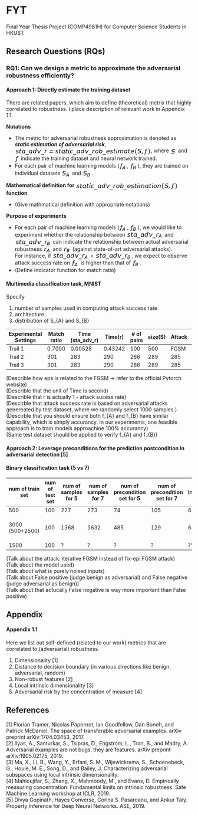 # FYT
Final Year Thesis Project (COMP4981H) for Computer Science Students in HKUST


## Research Questions (RQs)

### RQ1: Can we design a metric to approximate the adversarial robustness efficiently?  

#### Approach 1: Directly estimate the training dataset

There are related papers, which aim to define (theoretical) metrix that highly correlated to robustness. I place description of relevant work in Appendix 1.1. 

**Notations** <br />

  - The metric for adversarial robustness approximation is denoted as ***static estimation of adversarial risk***, <img src="README_images/sta_adv_r_est_formula.png" align="center" border="0" alt="sta\_adv\_r = static\_adv\_rob\_estimation\big(S, f\big) " width="369" height="21" />, where <img src="README_images/S.png" align="center" border="0" alt="S" width="17" height="15" /> and <img src="README_images/f.png" align="center" border="0" alt="f" width="12" height="19" /> indicate the training dataset and neural network trained. 
  - For each pair of machine learning models (<img src="README_images/f_A.png" align="center" border="0" alt=" f_{A}" width="21" height="19" />, <img src="README_images/f_B.png" align="center" border="0" alt=" f_{B}" width="21" height="19" />), they are trained on individual datasets <img src="README_images/S_A.png" align="center" border="0" alt="S_{A}" width="24" height="18" /> and <img src="README_images/S_B.png" align="center" border="0" alt="S_{B}" width="24" height="18" />.
  
**Mathematical definition for** <img src="README_images/sta_adv_r_est_func.png" align="center" border="0" alt="static\_adv\_rob\_estimation\big(S, f\big)" width="278" height="21" /> **function** <br />

  - (Give mathmatical definition with appropriate notations) 
  
**Purpose of experiments** <br />

  - For each pair of machine learning models (<img src="README_images/f_A.png" align="center" border="0" alt=" f_{A}" width="21" height="19" />, <img src="README_images/f_B.png" align="center" border="0" alt=" f_{B}" width="21" height="19" />), we would like to experiment whether the relationship between <img src="README_images/sta_adv_r_A.png" align="center" border="0" alt="sta\_adv\_r_{A}" width="99" height="19" /> and <img src="README_images/sta_adv_r_B.png" align="center" border="0" alt="sta\_adv\_r_{B}" width="99" height="19" /> can indicate the relationship between actual adversarial robustness <img src="README_images/r_A.png" align="center" border="0" alt="r_{A}" width="21" height="15" /> and <img src="README_images/r_B.png" align="center" border="0" alt="r_{B}" width="21" height="15" /> (against state-of-art adversarial attacks). <br/> For instance, if <img src="README_images/sta_adv_r_A.png" align="center" border="0" alt="sta\_adv\_r_{A}" width="99" height="19" /> < <img src="README_images/sta_adv_r_B.png" align="center" border="0" alt="sta\_adv\_r_{B}" width="99" height="19" />, we expect to observe attack success rate on <img src="README_images/f_A.png" align="center" border="0" alt=" f_{A}" width="21" height="19" /> is higher than that of <img src="README_images/f_B.png" align="center" border="0" alt=" f_{B}" width="21" height="19" />.
  - (Define indicator function for match ratio)

#### Multimedia classification task, MNIST

Specify 
1. number of samples used in computing attack success rate
2. architecture
3. distribution of S_{A} and S_{B} 

Experimental Settings | Match ratio | Time (sta_adv_r) | Time(r) | # of pairs | size(S) | Attack | Defense | eps
--- | --- | --- | --- |--- |--- |--- |--- |--- 
Trail 1 | 0.7000 | 0.00528 | 0.43242 | 100 | 500 | FGSM | None | 0.001  
Trail 2 | 301 | 283 | 290 | 286 | 289 | 285 | 287 | 287 
Trail 3 | 301 | 283 | 290 | 286 | 289 | 285 | 287 | 287 

(Describle how eps is related to the FGSM -> refer to the official Pytorch website) <br />
(Describle that the unit of Time is second) <br />
(Describle that r is actually 1 - attack sucess rate) <br />
(Descirble that attack success rate is based on adversarial attacks genereated by test dataset, where we randomly select 1000 samples.) <br />
(Descirble that you should ensure both f_{A} and f_{B} have similar capability, which is simply accurancy. In our experiments, one feasible approach is to train models approachine 100% accurancy) <br />
(Same test dataset should be applied to verify f_{A} and f_{B})

#### Approach 2: Leverage preconditions for the prediction postcondition in adversarial detection [5]

#### Binary classification task (5 vs 7)

num of train set | num of test set | num of samples for 5 | num of samples for 7 | num of precondition set for 5 | num of precondition set for 7 | Benign Indentification Rate | Adversarial Indentification Rate | Is Purely Noised Inputs Included?
--- | --- | --- | --- |--- |--- |--- |--- |--- 
500 | 100 | 227 | 273 | 74 | 105 | 65% | 31% | None
3000 (500+2500) | 100 | 1368 | 1632 | 485 | 129 | 65% | 43% | Yes (5 per original input)
1500 | 100 | ? | ? | ? | ? | ?% | ?% | None

(Talk about the attack: iterative FGSM instead of fix-epi FGSM attack) <br />
(Talk about the model used) <br />
(Talk about what is purely noised inputs) <br />
(Talk about False positive (judge benign as adversarial) and False negative (judge adversarial as benign)) <br />
(Talk about that actucally False negative is way more important than False positive) <br />

## Appendix 

#### Appendix 1.1 
Here we list out self-defined (related to our work) metrics that are correlated to (adversarial) robustness. 

1. Dimensionality [1]
2. Distance to decision boundary (in various directions like benign, adversarial, random)
3. Non-robust features [2]
4. Local intrinsic dimensionality [3]
5. Adversarial risk by the concentration of measure [4]

## References 

[1] Florian Tramer, Nicolas Papernot, Ian Goodfellow, Dan Boneh, and Patrick McDaniel. The space of transferable adversarial examples. arXiv preprint arXiv:1704.03453, 2017. <br />
[2] Ilyas, A., Santurkar, S., Tsipras, D., Engstrom, L., Tran, B., and Madry, A. Adversarial examples are not bugs, they are features. arXiv preprint arXiv:1905.02175, 2019. <br />
[3] Ma, X., Li, B., Wang, Y., Erfani, S. M., Wijewickrema, S., Schoenebeck, G., Houle, M. E., Song, D., and Bailey, J. Characterizing adversarial subspaces using local intrinsic dimensionality. <br />
[4] Mahloujifar, S., Zhang, X., Mahmoody, M., and Evans, D. Empirically measuring concentration: Fundamental limits on intrinsic robustness. Safe Machine Learning workshop at ICLR, 2019. <br />
[5] Divya Gopinath, Hayes Converse, Corina S. Pasareanu, and Ankur Taly. Property Inference for Deep Neural Networks. ASE, 2019. 
